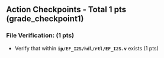 ## Action Checkpoints - Total 1 pts (grade_checkpoint1)

### File Verification: (1 pts)
   - Verify that within **`ip/EF_I2S/hdl/rtl/EF_I2S.v`** exists (1 pts)
